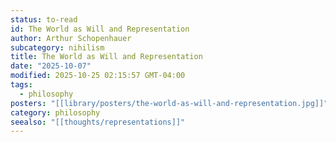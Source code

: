 ```yaml
---
status: to-read
id: The World as Will and Representation
author: Arthur Schopenhauer
subcategory: nihilism
title: The World as Will and Representation
date: "2025-10-07"
modified: 2025-10-25 02:15:57 GMT-04:00
tags:
  - philosophy
posters: "[[library/posters/the-world-as-will-and-representation.jpg]]"
category: philosophy
seealso: "[[thoughts/representations]]"
---
```


